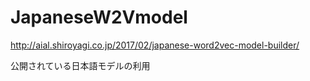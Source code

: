 # JapaneseW2Vmodel

http://aial.shiroyagi.co.jp/2017/02/japanese-word2vec-model-builder/

公開されている日本語モデルの利用